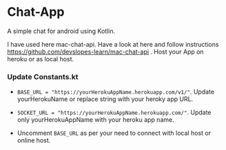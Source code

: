 # Chat-App
A simple chat for android using Kotlin.

I have used here mac-chat-api. Have a look at here and follow instructions  https://github.com/devslopes-learn/mac-chat-api . Host your App on heroku or as local host.

### Update Constants.kt
- ```BASE_URL = "https://yourHerokuAppName.herokuapp.com/v1/"```. Update yourHerokuName or replace string with your heroky app URL.

- ```SOCKET_URL = "https://yourHerokuAppName.herokuapp.com/"```. Update only yourHerokuAppName with your heroku app name.

- Uncomment ```BASE_URL``` as per your need to connect with local host or online host.
